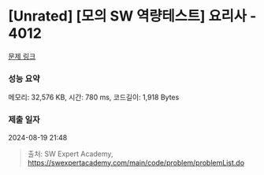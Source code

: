 # [Unrated] [모의 SW 역량테스트] 요리사 - 4012 

[문제 링크](https://swexpertacademy.com/main/code/problem/problemDetail.do?contestProbId=AWIeUtVakTMDFAVH) 

### 성능 요약

메모리: 32,576 KB, 시간: 780 ms, 코드길이: 1,918 Bytes

### 제출 일자

2024-08-19 21:48



> 출처: SW Expert Academy, https://swexpertacademy.com/main/code/problem/problemList.do